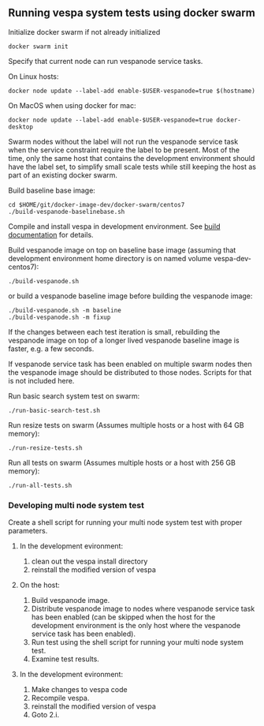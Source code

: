 <!--- Copyright Vespa.ai. Licensed under the terms of the Apache 2.0 license. See LICENSE in the project root. --->
## Running vespa system tests using docker swarm

Initialize docker swarm if not already initialized

    docker swarm init

Specify that current node can run vespanode service tasks.

On Linux hosts:

    docker node update --label-add enable-$USER-vespanode=true $(hostname)

On MacOS when using docker for mac:

    docker node update --label-add enable-$USER-vespanode=true docker-desktop

Swarm nodes without the label will not run the vespanode service task
when the service constraint require the label to be present. Most of
the time, only the same host that contains the development environment should
have the label set, to simplify small scale tests while still keeping the
host as part of an existing docker swarm.

Build baseline base image:

    cd $HOME/git/docker-image-dev/docker-swarm/centos7
    ./build-vespanode-baselinebase.sh


Compile and install vespa in development environment. See [build documentation](../../README.md) for details.

Build vespanode image on top on baseline base image (assuming that development environment home directory is on named volume vespa-dev-centos7):

    ./build-vespanode.sh

or build a vespanode baseline image before building the vespanode image:

    ./build-vespanode.sh -m baseline
    ./build-vespanode.sh -m fixup

If the changes between each test iteration is small, rebuilding the vespanode image on top of a longer lived vespanode baseline image is faster, e.g. a few seconds.

If vespanode service task has been enabled on multiple swarm nodes then the
vespanode image should be distributed to those nodes. Scripts for that is
not included here.

Run basic search system test on swarm:

    ./run-basic-search-test.sh

Run resize tests on swarm (Assumes multiple hosts or a host with 64 GB memory):

    ./run-resize-tests.sh

Run all tests on swarm (Assumes multiple hosts or a host with 256 GB memory):

    ./run-all-tests.sh

### Developing multi node system test

Create a shell script for running your multi node system test with proper parameters.

1. In the development evironment:
    1. clean out the vespa install directory
    2. reinstall the modified version of vespa
2. On the host:
    1. Build vespanode image.
    2. Distribute vespanode image to nodes where vespanode service task has been enabled (can be skipped when the host for the development environment is the only host where the vespanode service task has been enabled).
    3. Run test using the shell script for running your multi node system test.
    4. Examine test results.

3. In the development evironment:
    1. Make changes to vespa code
    2. Recompile vespa.
    3. reinstall the modified version of vespa
    4. Goto 2.i.
